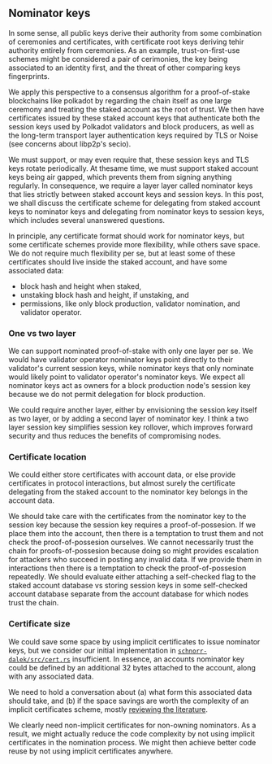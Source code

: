 
## Nominator keys

In some sense, all public keys derive their authority from some combination of ceremonies and certificates, with certificate root keys deriving tehir authority entirely from ceremonies.  As an example, trust-on-first-use schemes might be considered a pair of cerimonies, the key being associated to an identity first, and the threat of other comparing keys fingerprints.

We apply this perspective to a consensus algorithm for a proof-of-stake blockchains like polkadot by regarding the chain itself as one large ceremony and treating the staked account as the root of trust.  We then have certificates issued by these staked account keys that authenticate both the session keys used by Polkadot validators and block producers, as well as the long-term transport layer authentication keys required by TLS or Noise (see concerns about libp2p's secio).  

We must support, or may even require that, these session keys and TLS keys rotate periodically.  At thesame time, we must support staked account keys being air gapped, which prevents them from signing anything regularly.  In consequence, we require a layer layer called nominator keys that lies strictly between staked account keys and session keys.  In this post, we shall discuss the certificate scheme for delegating from staked account keys to nominator keys and delegating from nominator keys to session keys, which includes several unanswered questions.

In principle, any certificate format should work for nominator keys, but some certificate schemes provide more flexibility, while others save space.  We do not require much flexibility per se, but at least some of these certificates should live inside the staked account, and have some associated data:

 - block hash and height when staked,
 - unstaking block hash and height, if unstaking, and
 - permissions, like only block production, validator nomination, and validator operator.

### One vs two layer

We can support nominated proof-of-stake with only one layer per se.  We would have validator operator nominator keys point directly to their validator's current session keys, while nominator keys that only nominate would likely point to validator operator's nominator keys.  We expect all nominator keys act as owners for a block production node's session key because we do not permit delegation for block production.

We could require another layer, either by envisioning the session key itself as two layer, or by adding a second layer of nominator key.  I think a two layer session key simplifies session key rollover, which improves forward security and thus reduces the benefits of compromising nodes.  

### Certificate location

We could either store certificates with account data, or else provide certificates in protocol interactions, but almost surely the certificate delegating from the staked account to the nominator key belongs in the account data.

We should take care with the certificates from the nominator key to the session key because the session key requires a proof-of-possesion.  If we place them into the account, then there is a temptation to trust them and not check the proof-of-possesion ourselves.  We cannot necessarily trust the chain for proofs-of-possesion because doing so might provides escalation for attackers who succeed in posting any invalid data.  If we provide them in interactions then there is a temptation to check the proof-of-possesion repeatedly.  We should evaluate either attaching a self-checked flag to the staked account database vs storing session keys in some self-checked account database separate from the account database for which nodes trust the chain.  

### Certificate size

We could save some space by using implicit certificates to issue nominator keys, but we consider our initial implementation in [`schnorr-dalek/src/cert.rs`](https://github.com/w3f/schnorr-dalek/blob/master/src/cert.rs#L181) insufficient.  In essence, an accounts nominator key could be defined by an additional 32 bytes attached to the account, along with any associated data.  

We need to hold a conversation about (a) what form this associated data should take, and (b) if the space savings are worth the complexity of an implicit certificates scheme, mostly [reviewing the literature](https://github.com/w3f/schnorr-dalek/issues/4).  

We clearly need non-implicit certificates for non-owning nominators.  As a result, we might actually reduce the code complexity by not using implicit certificates in the nomination process.  We might then achieve better code reuse by not using implicit certificates anywhere. 


